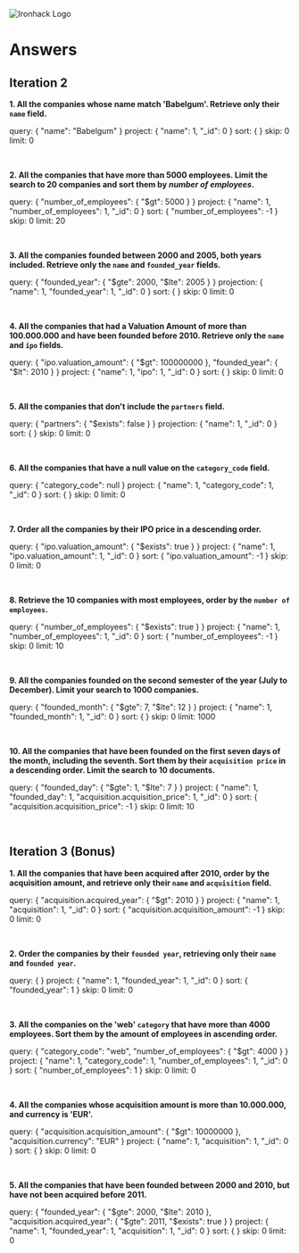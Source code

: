 ![Ironhack Logo](https://i.imgur.com/1QgrNNw.png)

# Answers

## Iteration 2

**1. All the companies whose name match 'Babelgum'. Retrieve only their `name` field.**

<!-- Your Query Goes Here -->
query: { "name": "Babelgum" }
project: { "name": 1, "_id": 0 }
sort: { }
skip: 0
limit: 0

<!-- Explanation:
query: Filters documents where the "name" field is exactly "Babelgum".
project: Returns only the "name" field and excludes "_id".
sort: No sorting is needed since we are looking for an exact match.
skip: 0 (we do not skip any results).
limit: 0 (by default, returns all matching results, which in this case is just one). -->

<br>

**2. All the companies that have more than 5000 employees. Limit the search to 20 companies and sort them by *number of employees*.**

<!-- Your Query Goes Here -->
query: { "number_of_employees": { "$gt": 5000 } }
project: { "name": 1, "number_of_employees": 1, "_id": 0 }
sort: { "number_of_employees": -1 }
skip: 0
limit: 20

<!-- Explanation:
query: Filters companies with more than 5000 employees ("$gt": 5000).
project: Displays only the "name" and "number_of_employees" fields, excluding "_id".
sort: Sorts in descending order (-1), from the highest to the lowest number of employees.
skip: 0 (we do not skip any results).
limit: 20 (returns only the first 20 companies). -->

<br>

**3. All the companies founded between 2000 and 2005, both years included. Retrieve only the `name` and `founded_year` fields.**

<!-- Your Query Goes Here -->
query: { "founded_year": { "$gte": 2000, "$lte": 2005 } }
projection: { "name": 1, "founded_year": 1, "_id": 0 }
sort: { }
skip: 0
limit: 0

<!-- Explanation:
query:
    Filters companies where "founded_year" is greater than or equal to 2000 ("$gte": 2000)
    AND less than or equal to 2005 ("$lte": 2005).
project: Retrieves only the "name" and "founded_year" fields, excluding "_id".
sort: No sorting is required.
skip: 0 (we do not skip any results).
limit: 0 (returns all matching results). -->

<br>

**4. All the companies that had a Valuation Amount of more than 100.000.000 and have been founded before 2010. Retrieve only the `name` and `ipo` fields.**

<!-- Your Query Goes Here -->
query: { 
  "ipo.valuation_amount": { "$gt": 100000000 }, 
  "founded_year": { "$lt": 2010 } 
}
project: { "name": 1, "ipo": 1, "_id": 0 }
sort: { }
skip: 0
limit: 0

<!-- Explanation:
query:
    Filters companies where "ipo.valuation_amount" is greater than 100,000,000 ("$gt": 100000000).
    The "founded_year" must be before 2010 ("$lt": 2010).
project: Returns only the "name" and "ipo" fields, excluding "_id".
sort: No sorting is required.
skip: 0 (we do not skip any results).
limit: 0 (returns all matching results). -->

<br>

**5. All the companies that don't include the `partners` field.**

<!-- Your Query Goes Here -->
query: { "partners": { "$exists": false } }
projection: { "name": 1, "_id": 0 }
sort: { }
skip: 0
limit: 0

<!-- Explanation:
query: Filters companies where the partners field does not exist ("$exists": false).
project: Retrieves only the "name" field and excludes "_id".
sort: No sorting is required.
skip: 0 (we do not skip any results).
limit: 0 (returns all matching results). -->

<br>

**6. All the companies that have a null value on the `category_code` field.**

<!-- Your Query Goes Here -->
query: { "category_code": null }
project: { "name": 1, "category_code": 1, "_id": 0 }
sort: { }
skip: 0
limit: 0

<!-- Explanation:
query:
    Filters companies where "category_code" is null. In MongoDB, null means either:
        The field exists but has a null value.
T       he field does not exist at all.
project: Retrieves only the "name" and "category_code" fields, excluding "_id".
sort: No sorting is required.
skip: 0 (we do not skip any results).
limit: 0 (returns all matching results). -->

<br>

**7. Order all the companies by their IPO price in a descending order.**

<!-- Your Query Goes Here -->
query: { "ipo.valuation_amount": { "$exists": true } }
project: { "name": 1, "ipo.valuation_amount": 1, "_id": 0 }
sort: { "ipo.valuation_amount": -1 }
skip: 0
limit: 0

<!-- Explanation:
query: Filters companies where "ipo.valuation_amount" exists ("$exists": true), ensuring we only sort companies that have an IPO valuation amount.
project: Retrieves only the "name" and "ipo.valuation_amount" fields, excluding "_id".
sort: Sorts results by "ipo.valuation_amount" in descending order (-1), so the highest IPO prices appear first.
skip: 0 (we do not skip any results).
limit: 0 (returns all matching results). -->

<br>

**8. Retrieve the 10 companies with most employees, order by the `number of employees`.**

<!-- Your Query Goes Here -->
query: { "number_of_employees": { "$exists": true } }
project: { "name": 1, "number_of_employees": 1, "_id": 0 }
sort: { "number_of_employees": -1 }
skip: 0
limit: 10

<!-- Explanation:
query: Filters companies where "number_of_employees" exists ("$exists": true), ensuring that we only consider companies with an employee count.
project: Retrieves only the "name" and "number_of_employees" fields, excluding "_id".
sort: Sorts the companies by "number_of_employees" in descending order (-1), so the companies with the most employees appear first.
skip: 0 (we do not skip any results).
limit: 10 (returns the top 10 results). -->

<br>

**9. All the companies founded on the second semester of the year (July to December). Limit your search to 1000 companies.**

<!-- Your Query Goes Here -->
query: { "founded_month": { "$gte": 7, "$lte": 12 } }
project: { "name": 1, "founded_month": 1, "_id": 0 }
sort: { }
skip: 0
limit: 1000

<!-- Explanation:
query: Filters companies where "founded_month" is between July (7) and December (12) ("$gte": 7, "$lte": 12).
project: Retrieves only the "name" and "founded_month" fields, excluding "_id".
sort: No sorting is required.
skip: 0 (we do not skip any results).
limit: 1000 (limits the results to 1000 companies). -->

<br>

**10. All the companies that have been founded on the first seven days of the month, including the seventh. Sort them by their `acquisition price` in a descending order. Limit the search to 10 documents.**

<!-- Your Query Goes Here -->
query: { "founded_day": { "$gte": 1, "$lte": 7 } }
project: { "name": 1, "founded_day": 1, "acquisition.acquisition_price": 1, "_id": 0 }
sort: { "acquisition.acquisition_price": -1 }
skip: 0
limit: 10

<!-- Explanation:
query: Filters companies where "founded_day" is between 1 and 7 ("$gte": 1, "$lte": 7).
project: Retrieves the "name", "founded_day", and "acquisition.acquisition_price" fields, excluding "_id".
sort: Sorts the companies by "acquisition.acquisition_price" in descending order (-1).
skip: 0 (we do not skip any results).
limit: 10 (limits the search to 10 companies). -->

<br>

## Iteration 3 (Bonus)

**1. All the companies that have been acquired after 2010, order by the acquisition amount, and retrieve only their `name` and `acquisition` field.**

<!-- Your Query Goes Here -->
query: { "acquisition.acquired_year": { "$gt": 2010 } }
project: { "name": 1, "acquisition": 1, "_id": 0 }
sort: { "acquisition.acquisition_amount": -1 }
skip: 0
limit: 0

<!-- Explanation:
query: Filters companies where "acquisition.acquired_year" is greater than 2010 ("$gt": 2010).
project: Retrieves only the "name" and "acquisition" fields, excluding "_id".
sort: Sorts the companies by the "acquisition.acquisition_amount" in descending order (-1), so the companies with the highest acquisition amounts appear first.
skip: 0 (we do not skip any results).
limit: 0 (returns all matching results). -->

<br>

**2. Order the companies by their `founded year`, retrieving only their `name` and `founded year`.**

<!-- Your Query Goes Here -->
query: { }
project: { "name": 1, "founded_year": 1, "_id": 0 }
sort: { "founded_year": 1 }
skip: 0
limit: 0

<!-- Explanation:
query: No filter is applied, so it returns all companies.
project: Retrieves only the "name" and "founded_year" fields, excluding "_id".
sort: Sorts the companies by "founded_year" in ascending order (1), so the companies will be ordered from the earliest founded to the most recent.
skip: 0 (we do not skip any results).
limit: 0 (returns all matching results). -->

<br>

**3. All the companies on the 'web' `category` that have more than 4000 employees. Sort them by the amount of employees in ascending order.**

<!-- Your Query Goes Here -->
query: { "category_code": "web", "number_of_employees": { "$gt": 4000 } }
project: { "name": 1, "category_code": 1, "number_of_employees": 1, "_id": 0 }
sort: { "number_of_employees": 1 }
skip: 0
limit: 0

<!-- Explanation:
query:
    Filters companies where "category_code" is "web".
    Filters companies where "number_of_employees" is greater than 4000 ("$gt": 4000).
project: Retrieves the "name", "category_code", and "number_of_employees" fields, excluding "_id".
sort: Sorts the companies by "number_of_employees" in ascending order (1), so companies with fewer employees will appear first.
skip: 0 (we do not skip any results).
limit: 0 (returns all matching results). -->

<br>

**4. All the companies whose acquisition amount is more than 10.000.000, and currency is 'EUR'.**

<!-- Your Query Goes Here -->
query: { 
  "acquisition.acquisition_amount": { "$gt": 10000000 }, 
  "acquisition.currency": "EUR" 
}
project: { "name": 1, "acquisition": 1, "_id": 0 }
sort: { }
skip: 0
limit: 0

<!-- Explanation:
query:
    Filters companies where "acquisition.acquisition_amount" is greater than 10,000,000 ("$gt": 10000000).
    Filters companies where "acquisition.currency" is equal to 'EUR'.
project: Retrieves the "name" and "acquisition" fields, excluding "_id".
sort: No sorting is required.
skip: 0 (we do not skip any results).
limit: 0 (returns all matching results). -->

<br>

**5. All the companies that have been founded between 2000 and 2010, but have not been acquired before 2011.**

<!-- Your Query Goes Here -->
query: { 
  "founded_year": { "$gte": 2000, "$lte": 2010 }, 
  "acquisition.acquired_year": { "$gte": 2011, "$exists": true } 
}
project: { "name": 1, "founded_year": 1, "acquisition": 1, "_id": 0 }
sort: { }
skip: 0
limit: 0

<!-- Explanation:
query:
    Filters companies where "founded_year" is between 2000 and 2010 ("$gte": 2000, "$lte": 2010).
    Filters companies where "acquisition.acquired_year" is greater than or equal to 2011 ("$gte": 2011) and the acquisition field exists ("$exists": true).
project: Retrieves the "name", "founded_year", and "acquisition" fields, excluding "_id".
sort: No sorting is required.
skip: 0 (we do not skip any results).
limit: 0 (returns all matching results). -->

<br>

